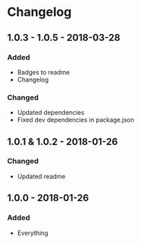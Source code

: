 # Changelog


## 1.0.3 - 1.0.5 - 2018-03-28

### Added
- Badges to readme
- Changelog

### Changed
- Updated dependencies
- Fixed dev dependencies in package.json


## 1.0.1 & 1.0.2 - 2018-01-26

### Changed
- Updated readme


## 1.0.0 - 2018-01-26

### Added
- Everything
